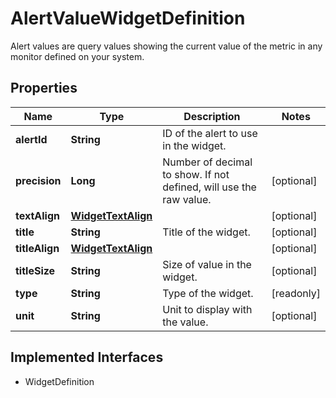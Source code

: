

# AlertValueWidgetDefinition

Alert values are query values showing the current value of the metric in any monitor defined on your system.
## Properties

Name | Type | Description | Notes
------------ | ------------- | ------------- | -------------
**alertId** | **String** | ID of the alert to use in the widget. | 
**precision** | **Long** | Number of decimal to show. If not defined, will use the raw value. |  [optional]
**textAlign** | [**WidgetTextAlign**](WidgetTextAlign.md) |  |  [optional]
**title** | **String** | Title of the widget. |  [optional]
**titleAlign** | [**WidgetTextAlign**](WidgetTextAlign.md) |  |  [optional]
**titleSize** | **String** | Size of value in the widget. |  [optional]
**type** | **String** | Type of the widget. |  [readonly]
**unit** | **String** | Unit to display with the value. |  [optional]


## Implemented Interfaces

* WidgetDefinition


